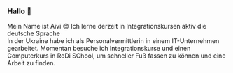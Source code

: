 ### Hallo 👋
Mein Name ist Aivі 😊
Ich lerne derzeit in Integrationskursen aktiv die deutsche Sprache  
In der Ukraine habe ich als Personalvermittlerin in einem IT-Unternehmen gearbeitet. 
Momentan besuche ich Integrationskurse und einen Computerkurs in ReDi SChool, um schneller Fuß fassen zu können und eine Arbeit zu finden.


<!--
**Verytska/Verytska** is a ✨ _special_ ✨ repository because its `README.md` (this file) appears on your GitHub profile.

Here are some ideas to get you started:
ame ist Aivі :)

Mein Name ist Aivі :)

Ich lerne derzeit in Integrationskursen aktiv die deutsche Sprache. 
In der Ukraine habe ich als Personalvermittlerin in einem IT-Unternehmen gearbeitet. 
Momentan besuche ich Integrationskurse und einen Computerkurs in ReDi SChool, um schneller Fuß fassen zu können und eine Arbeit zu finden.

- 🔭 I’m currently working on ...
- 🌱 I’m currently learning ...
- 👯 I’m looking to collaborate on ...
- 🤔 I’m looking for help with ...
- 💬 Ask me about ...
- 📫 How to reach me: ...
- 😄 Pronouns: ...
- ⚡ Fun fact: ...
-->
